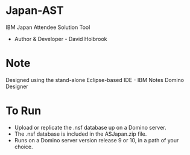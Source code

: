 # Japan-AST
IBM Japan Attendee Solution Tool
* Author & Developer - David Holbrook

# Note
Designed using the stand-alone Eclipse-based IDE - IBM Notes Domino Designer

# To Run
* Upload or replicate the .nsf database up on a Domino server.
* The .nsf database is included in the ASJapan.zip file.
* Runs on a Domino server version release 9 or 10, in a path of your choice.
